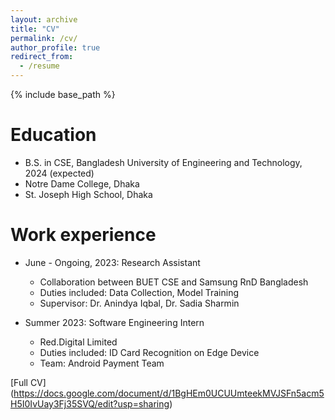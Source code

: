 ```yaml
---
layout: archive
title: "CV"
permalink: /cv/
author_profile: true
redirect_from:
  - /resume
---
```


{% include base_path %}

Education
======
* B.S. in CSE, Bangladesh University of Engineering and Technology, 2024 (expected)
* Notre Dame College, Dhaka
* St. Joseph High School, Dhaka

Work experience
======
* June - Ongoing, 2023: Research Assistant
  * Collaboration between BUET CSE and Samsung RnD Bangladesh
  * Duties included: Data Collection, Model Training
  * Supervisor: Dr. Anindya Iqbal, Dr. Sadia Sharmin

* Summer 2023: Software Engineering Intern
  * Red.Digital Limited
  * Duties included: ID Card Recognition on Edge Device
  * Team: Android Payment Team
  

[Full CV] (https://docs.google.com/document/d/1BgHEm0UCUUmteekMVJSFn5acm5H5I0IvUay3Fj35SVQ/edit?usp=sharing)